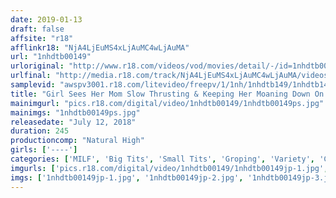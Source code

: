```yaml
---
date: 2019-01-13
draft: false
affsite: "r18"
afflinkr18: "NjA4LjEuMS4xLjAuMC4wLjAuMA"
url: "1nhdtb00149"
urloriginal: "http://www.r18.com/videos/vod/movies/detail/-/id=1nhdtb00149"
urlfinal: "http://media.r18.com/track/NjA4LjEuMS4xLjAuMC4wLjAuMA/videos/vod/movies/detail/-/id=1nhdtb00149"
samplevid: "awspv3001.r18.com/litevideo/freepv/1/1nh/1nhdtb149/1nhdtb149_dmb_w.mp4"
title: "Girl Sees Her Mom Slow Thrusting & Keeping Her Moaning Down On Overnight Bus, Gets So Horny She Lets Guy Fuck & Creampie Her Too"
mainimgurl: "pics.r18.com/digital/video/1nhdtb00149/1nhdtb00149ps.jpg"
mainimgs: "1nhdtb00149ps.jpg"
releasedate: "July 12, 2018"
duration: 245
productioncomp: "Natural High"
girls: ['----']
categories: ['MILF', 'Big Tits', 'Small Tits', 'Groping', 'Variety', 'Creampie', 'Over 4 Hours', 'Hi-Def']
imgurls: ['pics.r18.com/digital/video/1nhdtb00149/1nhdtb00149jp-1.jpg', 'pics.r18.com/digital/video/1nhdtb00149/1nhdtb00149jp-2.jpg', 'pics.r18.com/digital/video/1nhdtb00149/1nhdtb00149jp-3.jpg', 'pics.r18.com/digital/video/1nhdtb00149/1nhdtb00149jp-4.jpg', 'pics.r18.com/digital/video/1nhdtb00149/1nhdtb00149jp-5.jpg', 'pics.r18.com/digital/video/1nhdtb00149/1nhdtb00149jp-6.jpg', 'pics.r18.com/digital/video/1nhdtb00149/1nhdtb00149jp-7.jpg', 'pics.r18.com/digital/video/1nhdtb00149/1nhdtb00149jp-8.jpg', 'pics.r18.com/digital/video/1nhdtb00149/1nhdtb00149jp-9.jpg', 'pics.r18.com/digital/video/1nhdtb00149/1nhdtb00149jp-10.jpg', 'pics.r18.com/digital/video/1nhdtb00149/1nhdtb00149jp-11.jpg', 'pics.r18.com/digital/video/1nhdtb00149/1nhdtb00149jp-12.jpg', 'pics.r18.com/digital/video/1nhdtb00149/1nhdtb00149jp-13.jpg', 'pics.r18.com/digital/video/1nhdtb00149/1nhdtb00149jp-14.jpg', 'pics.r18.com/digital/video/1nhdtb00149/1nhdtb00149jp-15.jpg', 'pics.r18.com/digital/video/1nhdtb00149/1nhdtb00149jp-16.jpg', 'pics.r18.com/digital/video/1nhdtb00149/1nhdtb00149jp-17.jpg', 'pics.r18.com/digital/video/1nhdtb00149/1nhdtb00149jp-18.jpg', 'pics.r18.com/digital/video/1nhdtb00149/1nhdtb00149jp-19.jpg', 'pics.r18.com/digital/video/1nhdtb00149/1nhdtb00149jp-20.jpg']
imgs: ['1nhdtb00149jp-1.jpg', '1nhdtb00149jp-2.jpg', '1nhdtb00149jp-3.jpg', '1nhdtb00149jp-4.jpg', '1nhdtb00149jp-5.jpg', '1nhdtb00149jp-6.jpg', '1nhdtb00149jp-7.jpg', '1nhdtb00149jp-8.jpg', '1nhdtb00149jp-9.jpg', '1nhdtb00149jp-10.jpg', '1nhdtb00149jp-11.jpg', '1nhdtb00149jp-12.jpg', '1nhdtb00149jp-13.jpg', '1nhdtb00149jp-14.jpg', '1nhdtb00149jp-15.jpg', '1nhdtb00149jp-16.jpg', '1nhdtb00149jp-17.jpg', '1nhdtb00149jp-18.jpg', '1nhdtb00149jp-19.jpg', '1nhdtb00149jp-20.jpg']
---
```

